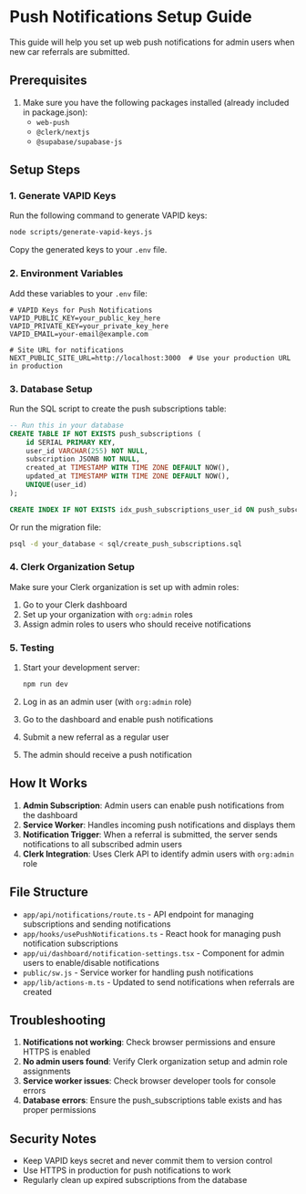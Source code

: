 # Push Notifications Setup Guide

This guide will help you set up web push notifications for admin users when new car referrals are submitted.

## Prerequisites

1. Make sure you have the following packages installed (already included in package.json):
   - `web-push`
   - `@clerk/nextjs`
   - `@supabase/supabase-js`

## Setup Steps

### 1. Generate VAPID Keys

Run the following command to generate VAPID keys:

```bash
node scripts/generate-vapid-keys.js
```

Copy the generated keys to your `.env` file.

### 2. Environment Variables

Add these variables to your `.env` file:

```env
# VAPID Keys for Push Notifications
VAPID_PUBLIC_KEY=your_public_key_here
VAPID_PRIVATE_KEY=your_private_key_here
VAPID_EMAIL=your-email@example.com

# Site URL for notifications
NEXT_PUBLIC_SITE_URL=http://localhost:3000  # Use your production URL in production
```

### 3. Database Setup

Run the SQL script to create the push subscriptions table:

```sql
-- Run this in your database
CREATE TABLE IF NOT EXISTS push_subscriptions (
    id SERIAL PRIMARY KEY,
    user_id VARCHAR(255) NOT NULL,
    subscription JSONB NOT NULL,
    created_at TIMESTAMP WITH TIME ZONE DEFAULT NOW(),
    updated_at TIMESTAMP WITH TIME ZONE DEFAULT NOW(),
    UNIQUE(user_id)
);

CREATE INDEX IF NOT EXISTS idx_push_subscriptions_user_id ON push_subscriptions(user_id);
```

Or run the migration file:
```bash
psql -d your_database < sql/create_push_subscriptions.sql
```

### 4. Clerk Organization Setup

Make sure your Clerk organization is set up with admin roles:
1. Go to your Clerk dashboard
2. Set up your organization with `org:admin` roles
3. Assign admin roles to users who should receive notifications

### 5. Testing

1. Start your development server:
   ```bash
   npm run dev
   ```

2. Log in as an admin user (with `org:admin` role)

3. Go to the dashboard and enable push notifications

4. Submit a new referral as a regular user

5. The admin should receive a push notification

## How It Works

1. **Admin Subscription**: Admin users can enable push notifications from the dashboard
2. **Service Worker**: Handles incoming push notifications and displays them
3. **Notification Trigger**: When a referral is submitted, the server sends notifications to all subscribed admin users
4. **Clerk Integration**: Uses Clerk API to identify admin users with `org:admin` role

## File Structure

- `app/api/notifications/route.ts` - API endpoint for managing subscriptions and sending notifications
- `app/hooks/usePushNotifications.ts` - React hook for managing push notification subscriptions
- `app/ui/dashboard/notification-settings.tsx` - Component for admin users to enable/disable notifications
- `public/sw.js` - Service worker for handling push notifications
- `app/lib/actions-m.ts` - Updated to send notifications when referrals are created

## Troubleshooting

1. **Notifications not working**: Check browser permissions and ensure HTTPS is enabled
2. **No admin users found**: Verify Clerk organization setup and admin role assignments
3. **Service worker issues**: Check browser developer tools for console errors
4. **Database errors**: Ensure the push_subscriptions table exists and has proper permissions

## Security Notes

- Keep VAPID keys secret and never commit them to version control
- Use HTTPS in production for push notifications to work
- Regularly clean up expired subscriptions from the database
